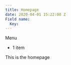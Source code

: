 ```yaml
---
title: Homepage
date: 2020-04-01 15:22:00 Z
Field name:
  Key: 
---
```


Menu
<ul>
<li>1 item</li>
</ul>

This is the homepage